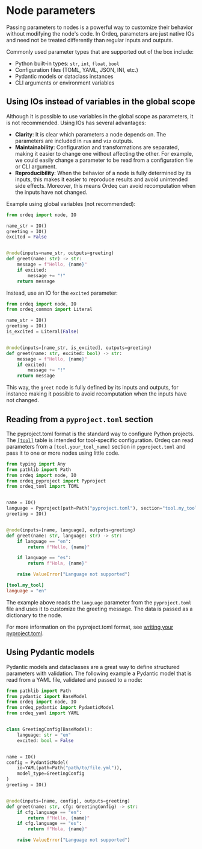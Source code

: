 # Node parameters

Passing parameters to nodes is a powerful way to customize their behavior without modifying the node's code.
In Ordeq, parameters are just native IOs and need not be treated differently than regular inputs and outputs.

Commonly used parameter types that are supported out of the box include:

- Python built-in types: `str`, `int`, `float`, `bool`
- Configuration files (TOML, YAML, JSON, INI, etc.)
- Pydantic models or dataclass instances
- CLI arguments or environment variables

## Using IOs instead of variables in the global scope

Although it is possible to use variables in the global scope as parameters, it is not recommended.
Using IOs has several advantages:

- **Clarity**: It is clear which parameters a node depends on. The parameters are included in `run` and `viz` outputs.
- **Maintainability**: Configuration and transformations are separated, making it easier to change one without affecting the other. For example, we could easily change a parameter to be read from a configuration file or CLI argument.
- **Reproducibility**: When the behavior of a node is fully determined by its inputs, this makes it easier to reproduce results and avoid unintended side effects. Moreover, this means Ordeq can avoid recomputation when the inputs have not changed.

Example using global variables (not recommended):

```python
from ordeq import node, IO

name_str = IO()
greeting = IO()
excited = False


@node(inputs=name_str, outputs=greeting)
def greet(name: str) -> str:
    message = f"Hello, {name}"
    if excited:
        message += "!"
    return message
```

Instead, use an IO for the `excited` parameter:

```python
from ordeq import node, IO
from ordeq_common import Literal

name_str = IO()
greeting = IO()
is_excited = Literal(False)


@node(inputs=[name_str, is_excited], outputs=greeting)
def greet(name: str, excited: bool) -> str:
    message = f"Hello, {name}"
    if excited:
        message += "!"
    return message
```

This way, the `greet` node is fully defined by its inputs and outputs, for instance making it possible to avoid recomputation when the inputs have not changed.

## Reading from a `pyproject.toml` section

The pyproject.toml format is the standard way to configure Python projects.
The [`[tool]`](https://packaging.python.org/en/latest/specifications/pyproject-toml/#pyproject-tool-table) table is intended for tool-specific configuration.
Ordeq can read parameters from a `[tool.your_tool_name]` section in `pyproject.toml` and pass it to one or more nodes using little code.

```python
from typing import Any
from pathlib import Path
from ordeq import node, IO
from ordeq_pyproject import Pyproject
from ordeq_toml import TOML


name = IO()
language = Pyproject(path=Path("pyproject.toml"), section="tool.my_tool.language")
greeting = IO()


@node(inputs=[name, language], outputs=greeting)
def greet(name: str, language: str) -> str:
    if language == "en":
        return f"Hello, {name}"

    if language == "es":
        return f"Hola, {name}"

    raise ValueError("Language not supported")
```

```toml title="pyproject.toml"
[tool.my_tool]
language = "en"
```

The example above reads the `language` parameter from the `pyproject.toml` file and uses it to customize the greeting message.
The data is passed as a dictionary to the node.

For more information on the pyproject.toml format, see [writing your pyproject.toml](https://packaging.python.org/en/latest/guides/writing-pyproject-toml/#writing-your-pyproject-toml).

## Using Pydantic models

Pydantic models and dataclasses are a great way to define structured parameters with validation.
The following example a Pydantic model that is read from a YAML file, validated and passed to a node:

```python
from pathlib import Path
from pydantic import BaseModel
from ordeq import node, IO
from ordeq_pydantic import PydanticModel
from ordeq_yaml import YAML


class GreetingConfig(BaseModel):
    language: str = "en"
    excited: bool = False


name = IO()
config = PydanticModel(
    io=YAML(path=Path("path/to/file.yml")),
    model_type=GreetingConfig
)
greeting = IO()


@node(inputs=[name, config], outputs=greeting)
def greet(name: str, cfg: GreetingConfig) -> str:
    if cfg.language == "en":
        return f"Hello, {name}"
    if cfg.language == "es":
        return f"Hola, {name}"

    raise ValueError("Language not supported")
```
